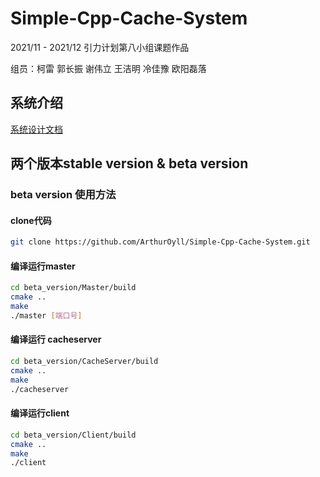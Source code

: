 # Simple-Cpp-Cache-System
2021/11 - 2021/12 引力计划第八小组课题作品

组员：柯雷 郭长振 谢伟⽴ 王洁明 冷佳豫 欧阳磊落
## 系统介绍
[系统设计文档](https://rootcheese.com/wp-content/uploads/2021/12/mini课题技术文档.pdf)
## 两个版本stable version & beta version
### beta version 使用方法
#### clone代码
```bash
git clone https://github.com/ArthurOyll/Simple-Cpp-Cache-System.git
```
#### 编译运行master
```bash
cd beta_version/Master/build
cmake ..
make
./master [端口号]
```
#### 编译运行 cacheserver
```bash
cd beta_version/CacheServer/build
cmake ..
make
./cacheserver
```
#### 编译运行client
```bash
cd beta_version/Client/build
cmake ..
make
./client
```
